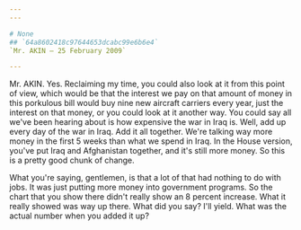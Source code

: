 ```yaml
---
---

# None
## `64a8602418c97644653dcabc99e6b6e4`
`Mr. AKIN — 25 February 2009`

---
```



Mr. AKIN. Yes. Reclaiming my time, you could also look at it from 
this point of view, which would be that the interest we pay on that 
amount of money in this porkulous bill would buy nine new aircraft 
carriers every year, just the interest on that money, or you could look 
at it another way. You could say all we've been hearing about is how 
expensive the war in Iraq is. Well, add up every day of the war in 
Iraq. Add it all together. We're talking way more money in the first 5 
weeks than what we spend in Iraq. In the House version, you've put Iraq 
and Afghanistan together, and it's still more money. So this is a 
pretty good chunk of change.

What you're saying, gentlemen, is that a lot of that had nothing to 
do with jobs. It was just putting more money into government programs. 
So the chart that you show there didn't really show an 8 percent 
increase. What it really showed was way up there. What did you say? 
I'll yield. What was the actual number when you added it up?